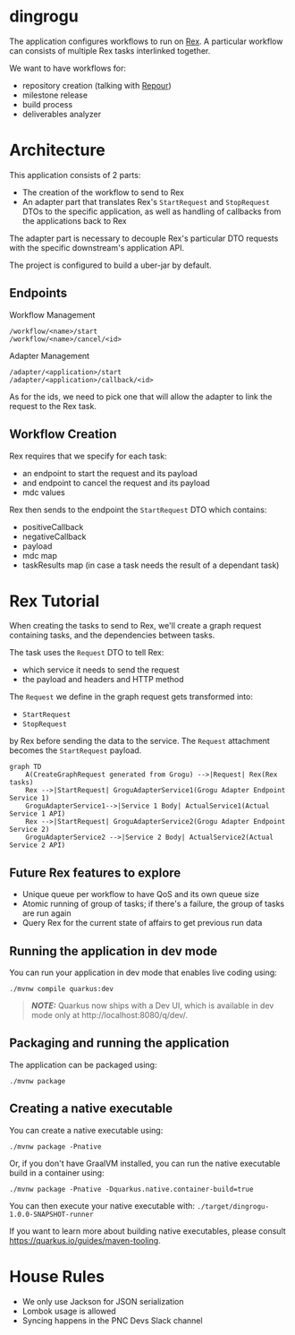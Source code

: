 # dingrogu

The application configures workflows to run on [Rex](https://github.com/project-ncl/rex). A particular workflow can consists of multiple Rex tasks interlinked together.

We want to have workflows for:
- repository creation (talking with [Repour](https://github.com/project-ncl/repour))
- milestone release
- build process
- deliverables analyzer

# Architecture
This application consists of 2 parts:
- The creation of the workflow to send to Rex
- An adapter part that translates Rex's `StartRequest` and `StopRequest` DTOs to the specific application, as well as handling of callbacks from the applications back to Rex

The adapter part is necessary to decouple Rex's particular DTO requests with the specific downstream's
application API.

The project is configured to build a uber-jar by default.

## Endpoints
Workflow Management
```
/workflow/<name>/start
/workflow/<name>/cancel/<id>
```

Adapter Management
```
/adapter/<application>/start
/adapter/<application>/callback/<id>
```

As for the ids, we need to pick one that will allow the adapter to link the request to the Rex task.

## Workflow Creation
Rex requires that we specify for each task:
- an endpoint to start the request and its payload
- and endpoint to cancel the request and its payload
- mdc values

Rex then sends to the endpoint the `StartRequest` DTO which contains:
- positiveCallback
- negativeCallback
- payload
- mdc map
- taskResults map (in case a task needs the result of a dependant task)

# Rex Tutorial
When creating the tasks to send to Rex, we'll create a graph request containing tasks, and the dependencies between tasks.

The task uses the `Request` DTO to tell Rex:
- which service it needs to send the request
- the payload and headers and HTTP method

The `Request` we define in the graph request gets transformed into:
- `StartRequest`
- `StopRequest`

by Rex before sending the data to the service. The `Request` attachment becomes the `StartRequest` payload.

```mermaid
graph TD
    A(CreateGraphRequest generated from Grogu) -->|Request| Rex(Rex tasks)
    Rex -->|StartRequest| GroguAdapterService1(Grogu Adapter Endpoint Service 1) 
    GroguAdapterService1-->|Service 1 Body| ActualService1(Actual Service 1 API)
    Rex -->|StartRequest| GroguAdapterService2(Grogu Adapter Endpoint Service 2) 
    GroguAdapterService2 -->|Service 2 Body| ActualService2(Actual Service 2 API)
```

## Future Rex features to explore
- Unique queue per workflow to have QoS and its own queue size
- Atomic running of group of tasks; if there's a failure, the group of tasks are run again
- Query Rex for the current state of affairs to get previous run data

## Running the application in dev mode

You can run your application in dev mode that enables live coding using:
```shell script
./mvnw compile quarkus:dev
```

> **_NOTE:_**  Quarkus now ships with a Dev UI, which is available in dev mode only at http://localhost:8080/q/dev/.

## Packaging and running the application

The application can be packaged using:
```shell script
./mvnw package
```

## Creating a native executable

You can create a native executable using: 
```shell script
./mvnw package -Pnative
```

Or, if you don't have GraalVM installed, you can run the native executable build in a container using: 
```shell script
./mvnw package -Pnative -Dquarkus.native.container-build=true
```

You can then execute your native executable with: `./target/dingrogu-1.0.0-SNAPSHOT-runner`

If you want to learn more about building native executables, please consult https://quarkus.io/guides/maven-tooling.

# House Rules

- We only use Jackson for JSON serialization
- Lombok usage is allowed
- Syncing happens in the PNC Devs Slack channel